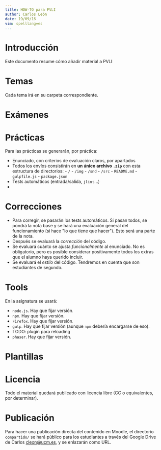 ```yaml
---
title: HOW-TO para PVLI
author: Carlos León
date: 19/09/16
vim: spelllang=es
...
```


# Introducción

Este documento resume cómo añadir material a PVLI

# Temas

Cada tema irá en su carpeta correspondiente.

# Exámenes

# Prácticas

Para las prácticas se generarán, por práctica:

- Enunciado, con criterios de evaluación claros, por apartados
- Todos los envíos consistirán en **un único archivo `.zip`** con esta
  estructura de directorios:
        - `/`
            - `/img`
            - `/snd`
            - `/src`
            - `README.md`
            - `gulpfile.js`
            - `package.json`
- Tests automáticos (entrada/salida, `jlint`...)
- 

# Correcciones

- Para corregir, se pasarán los tests automáticos. Si pasan todos, se pondrá la
  nota base y se hará una evaluación general del funcionamiento (si hace "lo
  que tiene que hacer"). Esto será una parte de la nota.
- Después se evaluará la *corrección* del código.
- Se evaluará cuánto se ajusta *funcionalmente* al enunciado. No es
  obligatorio, pero es posible considerar positivamente todos los extras que el
  alumno haya querido incluir.
- Se evaluará el *estilo* del código. Tendremos en cuenta que son estudiantes
  de segundo.

# Tools

En la asignatura se usará:

- `node.js`. Hay que fijar versión.
- `npm`. Hay que fijar versión.
- `Firefox`. Hay que fijar versión.
- `gulp`. Hay que fijar versión (aunque `npm` debería encargarse de eso).
- TODO: plugin para reloading
- `phaser`. Hay que fijar versión.

# Plantillas

# Licencia

Todo el material quedará publicado con licencia libre (CC o equivalentes, por
determinar).

# Publicación

Para hacer una publicación directa del contenido en Moodle, el directorio
`compartido/` se hará público para los estudiantes a través del Google Drive de
Carlos <cleon@ucm.es>, y se enlazarán como URL.

